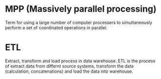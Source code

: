 # MPP (Massively parallel processing)
Term for using a large number of computer processers to simultaneously perform a set of coordinated operations in parallel.

# ETL
Extract, transform and load process in data warehouse. ETL is the process of extract data from differnt source systems, transform the data (calculation, concatenations) and load the data into warehouse. 
